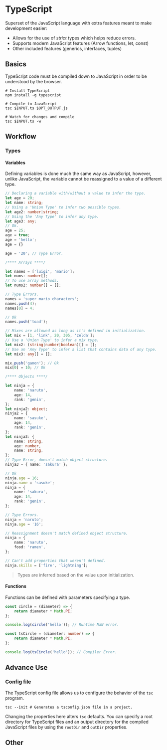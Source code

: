 # TypeScript

Superset of the JavaScript language with extra features meant to make
development easier:

* Allows for the use of _strict_ types which helps reduce errors.
* Supports modern JavaScript features (Arrow functions, let, const)
* Other included features (generics, interfaces, tuples)

## Basics

TypeScript code must be compiled down to JavaScript in order to be understood
by the browser.

```console
# Install TypeScript
npm install -g typescript

# Compile to JavaScript
tsc $INPUT.ts $OPT_OUTPUT.js

# Watch for changes and compile
tsc $INPUT.ts -w
```

## Workflow

### Types

#### Variables

Defining variables is done much the same way as JavaScript, however, unlike
JavaScript, the variable cannot be reassigned to a value of a different type.

```ts
// Declaring a variable with/without a value to infer the type.
let age = 20;
let name: string;
// Using a 'Union Type' to infer two possible types.
let age2: number|string;
// Using the 'Any Type' to infer any type.
let age3: any;
// Ok.
age = 25;
age = true;
age = 'hello';
age = {}

age = '20'; // Type Error.

/**** Arrays ****/

let names = ['luigi', 'mario'];
let nums: number[];
// To use array methods.
let nums2: number[] = [];

// Type Errors.
names = 'super mario characters';
names.push(4);
names[0] = 4;

// Ok
names.push('toad');

// Mixes are allowed as long as it's defined in initialization.
let mix = [1, 'link', 20, 305, 'zelda'];
// Use a 'Union Type' to infer a mix type.
let mix2: (string|number|boolean)[] = [];
// Use an 'Any Type' to infer a list that contains data of any type.
let mix3: any[] = [];

mix.push('ganon'); // Ok
mix[0] = 10; // Ok

/**** Objects ****/

let ninja = {
    name: 'naruto',
    age: 14,
    rank: 'genin',
};
let ninja2: object;
ninja2 = {
    name: 'sasuke',
    age: 14,
    rank: 'genin',
};
let ninja3: {
    name: string,
    age: number,
    name: string,
};
// Type Error, doesn't match object structure.
ninja3 = { name: 'sakura' };

// Ok
ninja.age = 16;
ninja.name = 'sasuke';
ninja = {
    name: 'sakura',
    age: 14,
    rank: 'genin',
};

// Type Errors.
ninja = 'naruto';
ninja.age = '16';

// Reassignment doesn't match defined object structure.
ninja = {
    name: 'naruto',
    food: 'ramen',
};

// Can't add properties that weren't defined.
ninja.skills = ['fire', 'lightning'];
```

> Types are inferred based on the value upon initialization.

#### Functions

Functions can be defined with parameters specifying a type.

```ts
const circle = (diameter) => {
    return diameter * Math.PI;
};

console.log(circle('hello')); // Runtime NaN error.

const tsCircle = (diameter: number) => {
    return diameter * Math.PI;
};

console.log(tsCircle('hello')); // Compiler Error.
```

## Advance Use

### Config file

The TypeScript config file allows us to configure the behavior of the `tsc`
program.

```console
tsc --init # Generates a tsconfig.json file in a project.
```

Changing the properties here alters `tsc` defaults.
You can specify a root directory for TypeScript files and an output
directory for the compiled JavaScript files by using the `rootDir` and `outDir`
properties.

## Other
